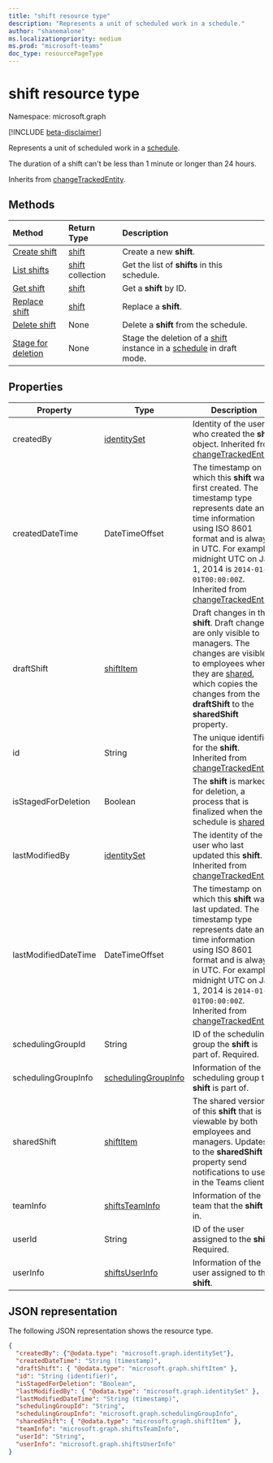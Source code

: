 ```yaml
---
title: "shift resource type"
description: "Represents a unit of scheduled work in a schedule."
author: "shanemalone"
ms.localizationpriority: medium
ms.prod: "microsoft-teams"
doc_type: resourcePageType
---
```


# shift resource type

Namespace: microsoft.graph

[!INCLUDE [beta-disclaimer](../../includes/beta-disclaimer.md)]

Represents a unit of scheduled work in a [schedule](schedule.md).

The duration of a shift can't be less than 1 minute or longer than 24 hours.

Inherits from [changeTrackedEntity](../resources/changetrackedentity.md).

## Methods

| Method                                                              | Return Type                  | Description                                                                                                  |
| :------------------------------------------------------------------ | :--------------------------- | :----------------------------------------------------------------------------------------------------------- |
| [Create shift](../api/schedule-post-shifts.md)                      | [shift](shift.md)            | Create a new **shift**.                                                                                      |
| [List shifts](../api/schedule-list-shifts.md)                       | [shift](shift.md) collection | Get the list of **shifts** in this schedule.                                                                 |
| [Get shift](../api/shift-get.md)                                    | [shift](shift.md)            | Get a **shift** by ID.                                                                                       |
| [Replace shift](../api/shift-put.md)                                | [shift](shift.md)            | Replace a **shift**.                                                                                         |
| [Delete shift](../api/shift-delete.md)                              | None                         | Delete a **shift** from the schedule.                                                                        |
| [Stage for deletion](../api/changetrackedentity-stagefordeletion.md)| None                         | Stage the deletion of a [shift](../resources/shift.md) instance in a [schedule](../resources/schedule.md) in draft mode.        |

## Properties

| Property             | Type                          | Description |
| -------------------- | ----------------------------- | ----------- |
| createdBy             | [identitySet](identityset.md)     | Identity of the user who created the **shift** object. Inherited from [changeTrackedEntity](../resources/changetrackedentity.md). |
| createdDateTime      | DateTimeOffset              | The timestamp on which this **shift** was first created. The timestamp type represents date and time information using ISO 8601 format and is always in UTC. For example, midnight UTC on Jan 1, 2014 is `2014-01-01T00:00:00Z`. Inherited from [changeTrackedEntity](../resources/changetrackedentity.md). |
| draftShift           | [shiftItem](shiftitem.md)     | Draft changes in the **shift**. Draft changes are only visible to managers. The changes are visible to employees when they are [shared](../api/schedule-share.md), which copies the changes from the **draftShift** to the **sharedShift** property. |
| id                   | String                      | The unique identifier for the **shift**. Inherited from [changeTrackedEntity](../resources/changetrackedentity.md). |
| isStagedForDeletion   | Boolean                           | The **shift** is marked for deletion, a process that is finalized when the schedule is [shared](../api/schedule-share.md). |
| lastModifiedBy       | [identitySet](identityset.md) | The identity of the user who last updated this **shift**. Inherited from [changeTrackedEntity](../resources/changetrackedentity.md). |
| lastModifiedDateTime | DateTimeOffset              | The timestamp on which this **shift** was last updated. The timestamp type represents date and time information using ISO 8601 format and is always in UTC. For example, midnight UTC on Jan 1, 2014 is `2014-01-01T00:00:00Z`. Inherited from [changeTrackedEntity](../resources/changetrackedentity.md). |
| schedulingGroupId    | String                      | ID of the scheduling group the **shift** is part of. Required. |
| schedulingGroupInfo  | [schedulingGroupInfo](schedulinggroupinfo.md)  | Information of the scheduling group the **shift** is part of. |
| sharedShift          | [shiftItem](shiftitem.md)     | The shared version of this **shift** that is viewable by both employees and managers. Updates to the **sharedShift** property send notifications to users in the Teams client.|
| teamInfo             | [shiftsTeamInfo](shiftsteaminfo.md)                  | Information of the team that the **shift** is in. |
| userId               | String                      | ID of the user assigned to the **shift**. Required. |
| userInfo             | [shiftsUserInfo](shiftsuserinfo.md)                  | Information of the user assigned to the **shift**. |

## JSON representation

The following JSON representation shows the resource type.

<!-- {
  "blockType": "resource",
  "keyProperty": "id",
  "@odata.type": "microsoft.graph.shift",
   "baseType":"microsoft.graph.changeTrackedEntity"
}-->

```json
{
  "createdBy": {"@odata.type": "microsoft.graph.identitySet"},
  "createdDateTime": "String (timestamp)",
  "draftShift": { "@odata.type": "microsoft.graph.shiftItem" },
  "id": "String (identifier)",
  "isStagedForDeletion": "Boolean",
  "lastModifiedBy": { "@odata.type": "microsoft.graph.identitySet" },
  "lastModifiedDateTime": "String (timestamp)",
  "schedulingGroupId": "String",
  "schedulingGroupInfo": "microsoft.graph.schedulingGroupInfo",
  "sharedShift": { "@odata.type": "microsoft.graph.shiftItem" },
  "teamInfo": "microsoft.graph.shiftsTeamInfo",
  "userId": "String",
  "userInfo": "microsoft.graph.shiftsUserInfo"
}
```

<!-- uuid: 8fcb5dbc-d5aa-4681-8e31-b001d5168d79
2015-10-25 14:57:30 UTC -->

<!--
{
  "type": "#page.annotation",
  "description": "shift resource",
  "keywords": "",
  "section": "documentation",
  "tocPath": "",
  "suppressions": []
}
-->
